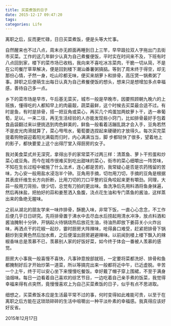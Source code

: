 ```yaml
---
title: 买菜煮饭的日子
date: 2015-12-17 09:47:20
tags:
categories: Life
---
```


离职之后，反而更忙碌，日日买菜煮饭，便是头等大忙事。

<!--more-->

自然醒来也不过八点，周末亦无颜面再睡到日上三竿，早早趿拉双人字拖出门去街市买菜。工作的这几年鲜少认真为自己煮餐便饭，平时实在时间来不及，下班有时八点回到家，楼下的菜市场已收档，我向来不喜吃冰冻菜肉，干脆一切从简，不是在公司餐厅草草解决，便是回到楼下潮汕番薯粥搞掂。等到了周末终于得空，却无那份心情，孑然一身，吃山珍都无味，便买来胡萝卜和排骨，高压煲一锅煮粥了事。辞职之后便萌生出每日认真为自己煮餐便饭的想头，想来只是想增加多点幸福感，善待自己多一点。

乡下的菜市场是早市，午后基无菜买，城市一般是早晚市，因要照顾朝九晚六的上班族，懂得吃的人都知早上的肉最靓，蔬菜最鲜，这个时候去买菜最合适不过。有时是鱼，有时是排骨，搭一把豆角或菜心，再买几个鸡蛋加两蚊萝卜干，选一串葡萄，足以。一来二往，再无生活经验的人亦能发现些小窍门，比如排骨最好手包着食品袋翻过来以便挑选到肉色鲜美的，鲜鱼一般看着活蹦乱跳才会入手，豆角若然不是皮光肉滑就算了，菜心甩甩水，葡萄要选捏起来硬硬的才放得久。每次买完菜提着购物袋迎着阳光满载而归时，内心满满当当，脚 步都轻快了很多，望着地上的影子，都快要爱上这个出得厅堂入得厨房的女子。

我对美食菜式并无深究，拿得出手的家常菜不过两三样：清蒸鱼、萝卜干煎蛋和炒菜心或豆角。而今在城市很难买到吃出甜味的菜心，街市的菜心细嚼出一阵苦味，不知在生长过程中被施了什么法术，连心都是苦的，我常疑心是否是农药残留的苦味，为心安一般用盐水浸泡半个钟。豆角用手摘，切勿用刀切，手摘的豆角是根据其表皮纤维生长方向折断，比用刀切的刀口平整的豆角咬起来更有嚼劲。同理，大蒜一般用刀背拍，很少切，总觉有刀拍的更出味。鱼洗净后先用料酒将鱼身抹遍，然后再抹盐，把拍好的蒜和姜葱洒入鱼腹，浇点花生油和专门蒸鱼的酱油，这样蒸出来的鱼绝无腥味。

之前从湖北的朋友学来一味炸排骨，酥脆入味，非常下饭，一直心心念念，不工作后便几乎日日研究。先将排骨置于沸水中去尽血水后捞起用清水冲净，放点料酒和酱油腌制十分钟，开锅起火待锅烧热后放花生油，待油热即放下姜蒜关小火炸出味，再洒点干的花椒一起炒，霎时厨房大阵辣味，呛得鼻口难受，赶紧把排骨下锅翻炒到变黄色然后加水煮，之后便溜出厨房避避辣味。以前闻到楼上楼下飘入的辣椒香味总是羡慕不已，羡慕别人家的好饭好菜，如今终于体会一番被人羡慕的感觉。

厨房大小事我一般喜慢不喜快，凡事钟意按部就班，一定要将菜都洗好、排骨和鱼都腌制好后才开始炒第一道菜，所以等搞完出来一般都将近中午，已近虚脱。辛苦一个上午，终于可以安心坐下来慢慢吃餐饭。幸好戴了帽子穿上围裙，不至于满身油烟味。每日一边看着自己喜欢的综艺节目，一边吃着自己亲手煮的饭菜，我觉得幸福来得有点突然，竟慢慢喜欢上为自己买菜煮饭的日子，似乎有点不思进取。

细想之，买菜煮饭本应是生活最平常不过的事，何时变得如此难能可贵，以至于在离职之后方能在这琐琐碎碎的生活中咀嚼出一种平淡朴素的幸福感。我真得应该好好反省。

2015年12月17日